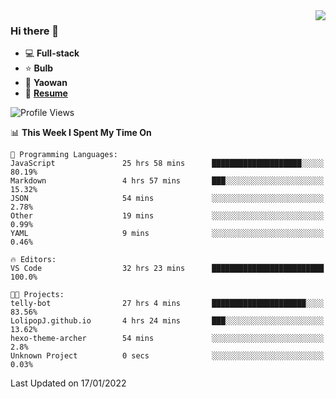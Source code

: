 <img align="right" src="https://github-readme-stats.vercel.app/api?username=LolipopJ&show_icons=true&count_private=true&hide_title=true&include_all_commits=true&theme=vue">

### Hi there 👋

- :computer: **Full-stack**
- :star: **Bulb**
- :pill: **Yaowan**
- :milky_way: [**Resume**](https://cdn.jsdelivr.net/gh/lolipopj/resume/export/resume-en.pdf)

<!--START_SECTION:waka-->
![Profile Views](http://img.shields.io/badge/Profile%20Views-4-blue)

📊 **This Week I Spent My Time On** 

```text
💬 Programming Languages: 
JavaScript               25 hrs 58 mins      ████████████████████░░░░░   80.19% 
Markdown                 4 hrs 57 mins       ███░░░░░░░░░░░░░░░░░░░░░░   15.32% 
JSON                     54 mins             ░░░░░░░░░░░░░░░░░░░░░░░░░   2.78% 
Other                    19 mins             ░░░░░░░░░░░░░░░░░░░░░░░░░   0.99% 
YAML                     9 mins              ░░░░░░░░░░░░░░░░░░░░░░░░░   0.46%

🔥 Editors: 
VS Code                  32 hrs 23 mins      █████████████████████████   100.0%

🐱‍💻 Projects: 
telly-bot                27 hrs 4 mins       █████████████████████░░░░   83.56% 
LolipopJ.github.io       4 hrs 24 mins       ███░░░░░░░░░░░░░░░░░░░░░░   13.62% 
hexo-theme-archer        54 mins             ░░░░░░░░░░░░░░░░░░░░░░░░░   2.8% 
Unknown Project          0 secs              ░░░░░░░░░░░░░░░░░░░░░░░░░   0.03%

```


 Last Updated on 17/01/2022
<!--END_SECTION:waka-->
